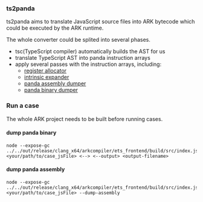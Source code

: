 ### ts2panda
ts2panda aims to translate JavaScript source files into ARK bytecode which could be executed by the ARK runtime.

The whole converter could be splited into several phases.
* tsc(TypeScript compiler) automatically builds the AST for us
* translate TypeScript AST into panda instruction arrays
* apply several passes with the instruction arrays, including:
    * [register allocator](doc/register_allocator.md)
    * [intrinsic expander](doc/intrinsic_expander.md)
    * [panda assembly dumper](doc/assembly_dumper.md)
    * [panda binary dumper](doc/binary_dumper.md)

### Run a case
The whole ARK project needs to be built before running cases.
#### dump panda binary
```
node --expose-gc ../../out/release/clang_x64/arkcompiler/ets_frontend/build/src/index.js <your/path/to/case_jsFile> <--> <--output> <output-filename>
```
#### dump panda assembly
```
node --expose-gc ../../out/release/clang_x64/arkcompiler/ets_frontend/build/src/index.js <your/path/to/case_jsFile> --dump-assembly
```
